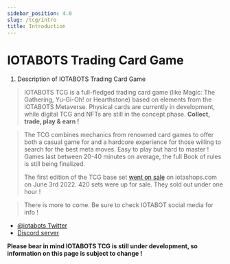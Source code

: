 ```yaml
---
sidebar_position: 4.0
slug: /tcg/intro
title: Introduction
---
```


# IOTABOTS Trading Card Game


1. Description of IOTABOTS Trading Card Game
> IOTABOTS TCG is a full-fledged trading card game (like Magic: The Gathering, Yu-Gi-Oh! or Hearthstone) based on elements from the IOTABOTS Metaverse. 
> Physical cards are currently in development, while digital TCG and NFTs are still in the concept phase. **Collect, trade, play & earn !**

> The TCG combines mechanics from renowned card games to offer both a casual game for and a hardcore experience for those willing to search for the best meta moves. Easy to play but hard to master !
> Games last between 20-40 minutes on average, the full Book of rules is still being finalized.
> 
> The first edition of the TCG base set [went on sale](https://shop.iotashops.com/shop/collectible/iotabots-trading-card-game-limited-edition/) on iotashops.com on June 3rd 2022. 420 sets were up for sale. They sold out under one hour !

> There is more to come. Be sure to check IOTABOT social media for info !
- [@iotabots Twitter](https://twitter.com/iotabots)
- [Discord server](https://discord.gg/iotabots)

**Please bear in mind IOTABOTS TCG is still under development, so information on this page is subject to change !**
